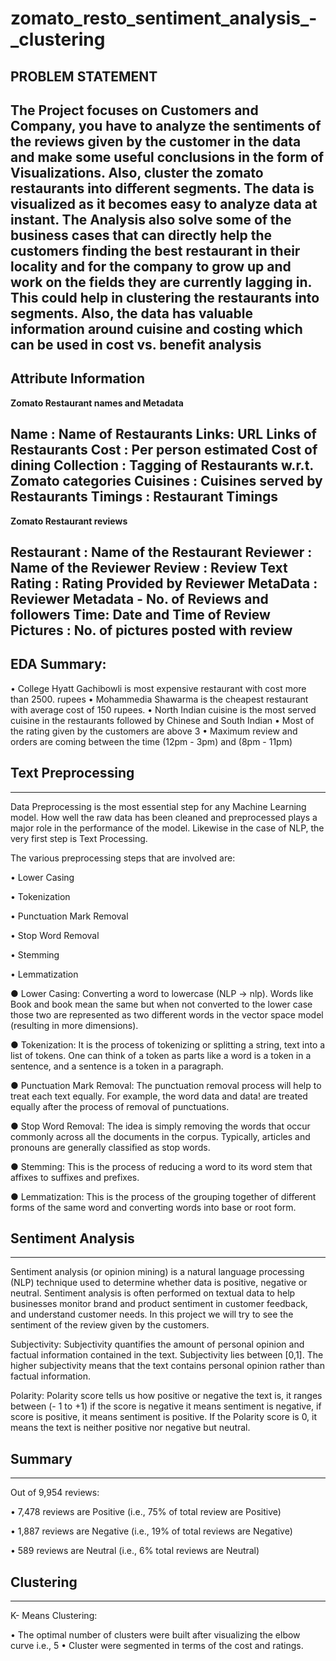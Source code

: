 # zomato_resto_sentiment_analysis_-_clustering
## PROBLEM STATEMENT
The Project focuses on Customers and Company, you have to analyze the sentiments of the reviews given by the customer in the data and make some useful conclusions in the form of Visualizations. Also, cluster the zomato restaurants into different segments. The data is visualized as it becomes easy to analyze data at instant. The Analysis also solve some of the business cases that can directly help the customers finding the best restaurant in their locality and for the company to grow up and work on the fields they are currently lagging in. This could help in clustering the restaurants into segments. Also, the data has valuable information around cuisine and costing which can be used in cost vs. benefit analysis
---
## Attribute Information

**Zomato Restaurant names and Metadata**

**Name** : Name of Restaurants
**Links**: URL Links of Restaurants
**Cost** : Per person estimated Cost of dining
**Collection** : Tagging of Restaurants w.r.t. Zomato categories
**Cuisines** : Cuisines served by Restaurants
**Timings** : Restaurant Timings
---
**Zomato Restaurant reviews**

**Restaurant** : Name of the Restaurant
**Reviewer** : Name of the Reviewer
**Review** : Review Text
**Rating** : Rating Provided by Reviewer
**MetaData** : Reviewer Metadata - No. of Reviews and followers
**Time**: Date and Time of Review
**Pictures** : No. of pictures posted with review
---
## EDA Summary:
• College Hyatt Gachibowli is most expensive restaurant with cost more than 2500. rupees
• Mohammedia Shawarma is the cheapest restaurant with average cost of 150 rupees.
• North Indian cuisine is the most served cuisine in the restaurants followed by Chinese and South Indian
• Most of the rating given by the customers are above 3
• Maximum review and orders are coming between the time (12pm - 3pm) and (8pm - 11pm)

## Text Preprocessing
---
Data Preprocessing is the most essential step for any Machine Learning model. How well the raw data has been cleaned and preprocessed plays a major role in the performance of the model. Likewise in the case of NLP, the very first step is Text Processing.

The various preprocessing steps that are involved are:

• Lower Casing

• Tokenization

• Punctuation Mark Removal

• Stop Word Removal

• Stemming

• Lemmatization

● Lower Casing: Converting a word to lowercase (NLP -> nlp). Words like Book and book mean the same but when not converted to the lower case those two are represented as two different words in the vector space model (resulting in more dimensions).

● Tokenization: It is the process of tokenizing or splitting a string, text into a list of tokens. One can think of a token as parts like a word is a token in a sentence, and a sentence is a token in a paragraph.

● Punctuation Mark Removal: The punctuation removal process will help to treat each text equally. For example, the word data and data! are treated equally after the process of removal of punctuations.

● Stop Word Removal: The idea is simply removing the words that occur commonly across all the documents in the corpus. Typically, articles and pronouns are generally classified as stop words.

● Stemming: This is the process of reducing a word to its word stem that affixes to suffixes and prefixes.

● Lemmatization: This is the process of the grouping together of different forms of the same word and converting words into base or root form.

## Sentiment Analysis
---
Sentiment analysis (or opinion mining) is a natural language processing (NLP) technique used to determine whether data is positive, negative or neutral. Sentiment analysis is often performed on textual data to help businesses monitor brand and product sentiment in customer feedback, and understand customer needs. In this project we will try to see the sentiment of the review given by the customers.

Subjectivity: Subjectivity quantifies the amount of personal opinion and factual information contained in the text. Subjectivity lies between [0,1]. The higher subjectivity means that the text contains personal opinion rather than factual information.

Polarity: Polarity score tells us how positive or negative the text is, it ranges between (- 1 to +1) if the score is negative it means sentiment is negative, if score is positive, it means sentiment is positive. If the Polarity score is 0, it means the text is neither positive nor negative but neutral.

## Summary
---

Out of 9,954 reviews:

• 7,478 reviews are Positive (i.e., 75% of total review are Positive)

• 1,887 reviews are Negative (i.e., 19% of total reviews are Negative)

• 589 reviews are Neutral (i.e., 6% total reviews are Neutral)


## Clustering
---
K- Means Clustering:

• The optimal number of clusters were built after visualizing the elbow curve i.e., 5
• Cluster were segmented in terms of the cost and ratings.
